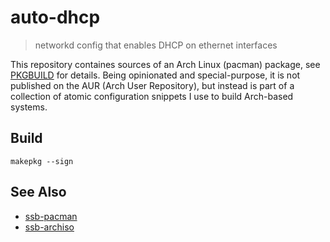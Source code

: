 # auto-dhcp
> networkd config that enables DHCP on ethernet interfaces

This repository containes sources of an Arch Linux (pacman) package, see [PKGBUILD](https://wiki.archlinux.org/index.php/PKGBUILD) for details. Being opinionated and special-purpose, it is not published on the AUR (Arch User Repository), but instead is part of a collection of atomic configuration snippets I use to build Arch-based systems.

## Build

```
makepkg --sign
```

## See Also

- [ssb-pacman](https://github.com/regular/ssb-pacman)
- [ssb-archiso](https://github.com/regular/ssb-archiso)
